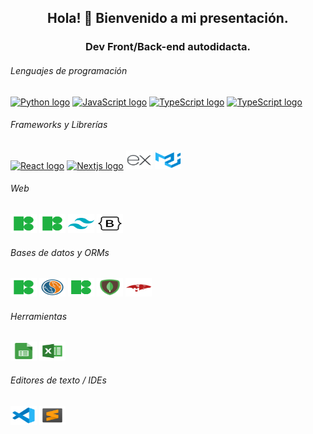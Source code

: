 <h2 align='center'> Hola! 👋 Bienvenido a mi presentación.</h2>
<h3 align='center'> Dev Front/Back-end autodidacta.</h3>

<h6>Lenguajes de programación</h6>
<a href='https://www.python.org/'><img src='https://cdn.jsdelivr.net/gh/devicons/devicon/icons/python/python-original.svg' height='30' width='42' alt='Python logo' /></a>
<a href='https://developer.mozilla.org/en-US/docs/Web/JavaScript'><img src='https://cdn.jsdelivr.net/gh/devicons/devicon/icons/javascript/javascript-original.svg' height='30' width='42' alt='JavaScript logo' /></a>
<a href='https://www.typescriptlang.org/'><img src='https://cdn.jsdelivr.net/gh/devicons/devicon/icons/typescript/typescript-original.svg' height='30' width='42' alt='TypeScript logo' /></a>
<a href='https://www.oracle.com/ar/java/'><img src='' height='30' width='42' alt='TypeScript logo' /></a>

<h6>Frameworks y Librerías</h6>
<a href='https://reactjs.org/'><img src='https://upload.wikimedia.org/wikipedia/commons/thumb/a/a7/React-icon.svg/539px-React-icon.svg.png' height='30' width='42' alt='React logo' /></a>
<a href='https://nextjs.org/'><img src='https://img.icons8.com/color/48/000000/nextjs.png' height='30' width='42' alt='Nextjs logo' /></a>
<a href='https://expressjs.com/'><img src='./svg/express.svg' height='30' width='42' alt='express logo' /></a>
<a href='https://mui.com/material-ui/getting-started/'><img src='./svg/mui-material.svg' height='30' width='42' alt='mui material logo' /></a>

<h6>Web</h6>
<a href='#'><img src='./svg/html.svg' height='30' width='42' alt='HTML logo' /></a>
<a href='#'><img src='./svg/css.svg' height='30' width='42' alt='CSS logo' /></a>
<a href='#'><img src='./svg/tailwind.svg' height='30' width='42' alt='Tailwind logo' /></a>
<a href='#'><img src='./svg/bootstrap.svg' height='30' width='42' alt='Bootstrap logo' /></a>

<h6>Bases de datos y ORMs</h6>
<a href='#'><img src='./svg/sql.svg' height='30' width='42' alt='SQL logo' /></a>
<a href='https://www.mysql.com/'><img src='./svg/mysql.svg' height='30' width='42' alt='MySQL logo' /></a>
<a href='#'><img src='./svg/nosql.svg' height='30' width='42' alt='NoSQL logo' /></a>
<a href='https://www.mongodb.com/es'><img src='./svg/mongodb.svg' height='30' width='42' alt='MongoDB logo' /></a>
<a href='https://mongoosejs.com'><img src='./svg/mongoose.svg' height='30' width='42' alt='mongoose logo' /></a>

<h6>Herramientas</h6>
<a href='#'><img src='./svg/google-sheets.svg' height='30' width='42' alt='Google Sheets logo' /></a>
<a href='#'><img src='./svg/excel.svg' height='30' width='42' alt='Nextjs logo' /></a>

<h6>Editores de texto / IDEs</h6>
<a href='https://code.visualstudio.com/'><img src='./svg/vs-code.svg' height='30' width='42' alt='Visual Studio Code logo' /></a>
<a href='https://www.sublimetext.com/'><img src='./svg/sublime-text.svg' height='30' width='42' alt='Sublime Text logo' /></a>
